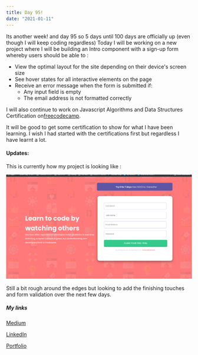 ```yaml
---
title: Day 95!
date: "2021-01-11"
---
```


Its another week! and day 95 so 5 days until 100 days are officially up (even though I will keep coding regardless)
Today I will be working on a new project where I will be building an Intro component with a sign-up form whereby users should be able to :

- View the optimal layout for the site depending on their device's screen size
- See hover states for all interactive elements on the page
- Receive an error message when the form is submitted if:
  - Any input field is empty
  - The email address is not formatted correctly

I will also continue to work on  Javascript Algorithms and Data Structures Certification on[freecodecamp](https://www.freecodecamp.org/learn/).

It will be good to get some certification to show for what I have been learning. 
I wish I had started with the certifications first but regardless I have learnt a lot.



#### Updates:
This is currently how my project is looking like :

![Preview](./preview.png)

Still a bit rough around the edges but looking to add the finishing touches and form validation over the next few days.

##### My links 
[Medium](https://medium.com/@kalemajoanna)

[LinkedIn](https://www.linkedin.com/in/joanna-e-kalema-a5a5b4136/)

[Portfolio](https://joannathedeveloper.netlify.app/)

